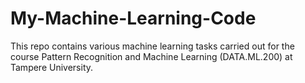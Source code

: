 # My-Machine-Learning-Code
This repo contains various machine learning tasks carried out for the course Pattern Recognition and Machine Learning (DATA.ML.200) at Tampere University.
